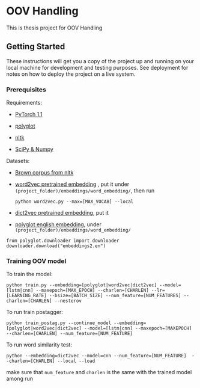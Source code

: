 # OOV Handling

This is thesis project for OOV Handling

## Getting Started

These instructions will get you a copy of the project up and running on your local machine for development and testing purposes. See deployment for notes on how to deploy the project on a live system.

### Prerequisites

Requirements:

- [PyTorch 1.1](https://pytorch.org/)

- [polyglot](https://polyglot.readthedocs.io/en/latest/Installation.html)

- [nltk](https://www.nltk.org/install.html)

- [SciPy & Numpy](https://www.scipy.org/install.html)

Datasets:

- [Brown corpus from
  nltk](https://www.nltk.org/data.html)

- [word2vec pretrained
  embedding](https://code.google.com/archive/p/word2vec/)
  , put it under
  ```(project_folder)/embeddings/word_embedding/```,
  then run 
  ```
  python word2vec.py --max=[MAX_VOCAB] --local
  ```

- [dict2vec pretrained embedding](https://s3.us-east-2.amazonaws.com/dict2vec-data/dict2vec100.tar.bz2), put it 
  
- [polyglot english embedding](https://polyglot.readthedocs.io/en/latest/Download.html#langauge-task-support), under
  ```(project_folder)/embeddings/word_embedding/```
```
from polyglot.downloader import downloader
downloader.download("embeddings2.en")
```


### Training OOV model

To train the model:

```
python train.py --embedding=[polyglot|word2vec|dict2vec] --model=[lstm|cnn] --maxepoch=[MAX_EPOCH] --charlen=[CHARLEN] --lr=[LEARNING_RATE] --bsize=[BATCH_SIZE] --num_feature=[NUM_FEATURES] --charlen=[CHARLEN] --nesterov
```

To run train postagger:

```
python train_postag.py --continue_model --embedding=[polyglot|word2vec|dict2vec] --model=[lstm|cnn] --maxepoch=[MAXEPOCH] --charlen=[CHARLEN] --num_feature=[NUM_FEATURE]
```

To run word similarity test:
```
python --embedding=dict2vec --model=cnn --num_feature=[NUM_FEATURE]  --charlen=[CHARLEN] --local --load
```

make sure that ```num_feature``` and ```charlen``` is the same with the
trained model among run
